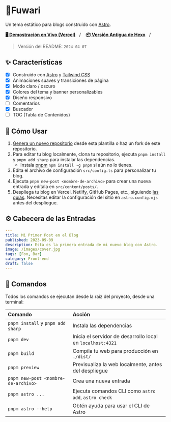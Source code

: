 # 🍥Fuwari

Un tema estático para blogs construido con [Astro](https://astro.build).

[**🖥️ Demostración en Vivo (Vercel)**](https://fuwari.vercel.app)&nbsp;&nbsp;&nbsp;/&nbsp;&nbsp;&nbsp;
[**📦 Versión Antigua de Hexo**](https://github.com/saicaca/hexo-theme-vivia)&nbsp;&nbsp;&nbsp;/&nbsp;&nbsp;&nbsp;

> Versión del README: `2024-04-07`

## ✨ Características

- [x] Construido con [Astro](https://astro.build) y [Tailwind CSS](https://tailwindcss.com)
- [x] Animaciones suaves y transiciones de página
- [x] Modo claro / oscuro
- [x] Colores del tema y banner personalizables
- [x] Diseño responsivo
- [ ] Comentarios
- [x] Buscador
- [ ] TOC (Tabla de Contenidos)

## 🚀 Cómo Usar

1. [Genera un nuevo repositorio](https://github.com/saicaca/fuwari/generate) desde esta plantilla o haz un fork de este repositorio.
2. Para editar tu blog localmente, clona tu repositorio, ejecuta `pnpm install` y `pnpm add sharp` para instalar las dependencias.
   - Instala [pnpm](https://pnpm.io) `npm install -g pnpm` si aún no lo tienes.
3. Edita el archivo de configuración `src/config.ts` para personalizar tu blog.
4. Ejecuta `pnpm new-post <nombre-de-archivo>` para crear una nueva entrada y edítala en `src/content/posts/`.
5. Despliega tu blog en Vercel, Netlify, GitHub Pages, etc., siguiendo [las guías](https://docs.astro.build/en/guides/deploy/). Necesitas editar la configuración del sitio en `astro.config.mjs` antes del despliegue.

## ⚙️ Cabecera de las Entradas

```yaml
---
title: Mi Primer Post en el Blog
published: 2023-09-09
description: Esta es la primera entrada de mi nuevo blog con Astro.
image: /images/cover.jpg
tags: [Foo, Bar]
category: Front-end
draft: false
---
```

## 🧞 Comandos

Todos los comandos se ejecutan desde la raíz del proyecto, desde una terminal:

| Comando                             | Acción                                            |
|:------------------------------------|:--------------------------------------------------|
| `pnpm install` y `pnpm add sharp`   | Instala las dependencias                          |
| `pnpm dev`                          | Inicia el servidor de desarrollo local en `localhost:4321` |
| `pnpm build`                        | Compila tu web para producción en `./dist/`     |
| `pnpm preview`                      | Previsualiza la web localmente, antes del despliegue |
| `pnpm new-post <nombre-de-archivo>` | Crea una nueva entrada                            |
| `pnpm astro ...`                    | Ejecuta comandos CLI como `astro add`, `astro check` |
| `pnpm astro --help`                 | Obtén ayuda para usar el CLI de Astro             |
